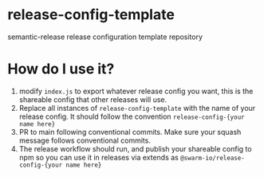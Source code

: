 # release-config-template
semantic-release release configuration template repository

# How do I use it?
1. modify `index.js` to export whatever release config you want, this is the shareable config that other releases will use.
2. Replace all instances of `release-config-template` with the name of your release config. It should follow the convention `release-config-{your name here}`
3. PR to main following conventional commits. Make sure your squash message follows conventional commits.
4. The release workflow should run, and publish your shareable config to npm so you can use it in releases via extends as `@swarm-io/release-config-{your name here}`